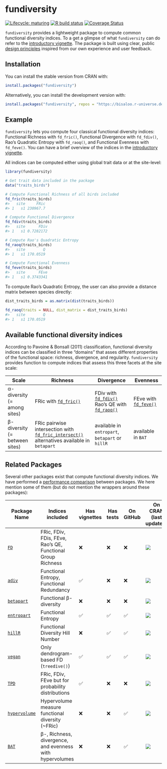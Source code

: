 
<!-- README.md is generated from README.Rmd. Please edit that file -->

# fundiversity

<!-- badges: start -->

[![Lifecycle:
maturing](https://img.shields.io/badge/lifecycle-maturing-blue.svg)](https://lifecycle.r-lib.org/articles/stages.html#maturing)
[![R build
status](https://github.com/Bisaloo/fundiversity/workflows/R-CMD-check/badge.svg)](https://github.com/Bisaloo/fundiversity/actions)
[![Coverage
Status](https://codecov.io/gh/Bisaloo/fundiversity/branch/master/graph/badge.svg?token=HR4YH118VT)](https://codecov.io/gh/Bisaloo/fundiversity)
<!-- badges: end -->

`fundiversity` provides a lightweight package to compute common
functional diversity indices. To a get a glimpse of what `fundiversity`
can do refer to the [introductory
vignette](https://bisaloo.github.io/fundiversity/articles/fundiversity.html).
The package is built using clear, public [design
principles](https://bisaloo.github.io/fundiversity/articles/design-principles.html)
inspired from our own experience and user feedback.

## Installation

You can install the stable version from CRAN with:

``` r
install.packages("fundiversity")
```

Alternatively, you can install the development version with:

``` r
install.packages("fundiversity", repos = "https://bisaloo.r-universe.dev")
```

## Example

`fundiversity` lets you compute four classical functional diversity
indices: Functional Richness with `fd_fric()`, Functional Divergence
with `fd_fdiv()`, Rao’s Quadratic Entropy with `fd_raoq()`, and
Functional Evenness with `fd_feve()`. You can have a brief overview of
the indices in the [introductory
vignette](https://bisaloo.github.io/fundiversity/articles/fundiversity.html).

All indices can be computed either using global trait data or at the
site-level:

``` r
library(fundiversity)

# Get trait data included in the package
data("traits_birds")

# Compute Functional Richness of all birds included
fd_fric(traits_birds)
#>   site     FRic
#> 1   s1 230967.7

# Compute Functional Divergence
fd_fdiv(traits_birds)
#>   site      FDiv
#> 1   s1 0.7282172

# Compute Rao's Quadratic Entropy
fd_raoq(traits_birds)
#>   site        Q
#> 1   s1 170.0519

# Compute Functional Evenness
fd_feve(traits_birds)
#>   site      FEve
#> 1   s1 0.3743341
```

To compute Rao’s Quadratic Entropy, the user can also provide a distance
matrix between species directly:

``` r
dist_traits_birds = as.matrix(dist(traits_birds))

fd_raoq(traits = NULL, dist_matrix = dist_traits_birds)
#>   site        Q
#> 1   s1 170.0519
```

## Available functional diversity indices

According to Pavoine & Bonsall (2011) classification, functional
diversity indices can be classified in three “domains” that asses
different properties of the functional space: richness, divergence, and
regularity. `fundiversity` provides function to compute indices that
assess this three facets at the site scale:

| Scale                              | Richness                                                                                                                                                                   | Divergence                                                                                                                                                                             | Evenness                                                                               |
|------------------------------------|----------------------------------------------------------------------------------------------------------------------------------------------------------------------------|----------------------------------------------------------------------------------------------------------------------------------------------------------------------------------------|----------------------------------------------------------------------------------------|
| α-diversity<br />(= among sites)   | FRic with [`fd_fric()`](https://bisaloo.github.io/fundiversity/reference/fd_fric.html)                                                                                     | FDiv with [`fd_fdiv()`](https://bisaloo.github.io/fundiversity/reference/fd_fdiv.html)<br />Rao’s QE with [`fd_raoq()`](https://bisaloo.github.io/fundiversity/reference/fd_raoq.html) | FEve with [`fd_feve()`](https://bisaloo.github.io/fundiversity/reference/fd_feve.html) |
| β-diversity<br />(= between sites) | FRic pairwise intersection with [`fd_fric_intersect()`](https://bisaloo.github.io/fundiversity/reference/fd_fric_intersect.html)<br />alternatives available in `betapart` | available in `entropart`, `betapart` or `hillR`                                                                                                                                        | available in `BAT`                                                                     |

## Related Packages

Several other packages exist that compute functional diversity indices.
We have performed a [performance
comparison](https://bisaloo.github.io/fundiversity/articles/performance.html)
between packages. We here mention some of them (but do not mention the
wrappers around these packages):

| Package Name                                           | Indices included                                            | Has vignettes | Has tests | On GitHub | On CRAN (last updated)                                     |
|--------------------------------------------------------|-------------------------------------------------------------|---------------|-----------|-----------|------------------------------------------------------------|
| [`FD`](https://github.com/cran/FD)                     | FRic, FDiv, FDis, FEve, Rao’s QE, Functional Group Richness | ❌             | ❌         | :x:       | ![](https://www.r-pkg.org/badges/last-release/FD)          |
| [`adiv`](https://github.com/cran/adiv)                 | Functional Entropy, Functional Redundancy                   | ✅             | ❌         | :x:       | ![](https://www.r-pkg.org/badges/last-release/adiv)        |
| [`betapart`](https://github.com/cran/betapart)         | Functional β-diversity                                      | ❌             | ❌         | :x:       | ![](https://www.r-pkg.org/badges/last-release/betapart)    |
| [`entropart`](https://github.com/EricMarcon/entropart) | Functional Entropy                                          | ✅             | ✅         | ✅         | ![](https://www.r-pkg.org/badges/last-release/entropart)   |
| [`hillR`](https://github.com/daijiang/hillR)           | Functional Diversity Hill Number                            | ❌             | ✅         | ✅         | ![](https://www.r-pkg.org/badges/last-release/hillR)       |
| [`vegan`](https://github.com/vegandevs/vegan)          | Only dendrogram-based FD (`treedive()`)                     | ✅             | ✅         | ✅         | ![](https://www.r-pkg.org/badges/last-release/vegan)       |
| [`TPD`](https://github.com/cran/TPD)                   | FRic, FDiv, FEve but for probability distributions          | ✅             | ❌         | :x:       | ![](https://www.r-pkg.org/badges/last-release/TPD)         |
| [`hypervolume`](https://github.com/cran/hypervolume)   | Hypervolume measure functional diversity (\~FRic)           | ❌             | ❌         | ✅         | ![](https://www.r-pkg.org/badges/last-release/hypervolume) |
| [`BAT`](https://github.com/cardosopmb/BAT)             | β-, Richness, divergence, and evenness with hypervolumes    | ❌             | ❌         | ✅         | ![](https://www.r-pkg.org/badges/last-release/BAT)         |
